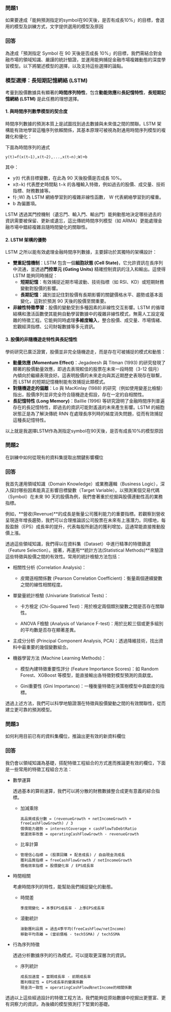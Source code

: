 ### 問題1
 如果要達成「能夠預測指定的symbol在90天後，是否有成長10%」的目標，會選用的模型及訓練方式，文字提供選用的模型及原因

### 回答
為達成「預測指定 Symbol 在 90 天後是否成長 10%」的目標，我們需結合對金融市場的領域知識、嚴謹的統計驗證，並運用能夠捕捉金融市場複雜動態的深度學習模型。以下將闡述模型的選擇，以及支持這些選擇的論點。

### 模型選擇：長短期記憶網絡 (LSTM)

考量到股價數據具有顯著的**時間序列特性**，包含**動能效應**和**長記憶特性**，**長短期記憶網絡 (LSTM)** 是此任務的理想選擇。

#### 1. 與時間序列數學模型的契合度

時間序列數據的預測本質上是試圖找到過去數據與未來值之間的關聯。LSTM 架構能有效地學習這種序列依賴關係，其基本原理可被視為對通用時間序列模型的複雜化和優化：

下面為時間序列的通式

```
y(t)=f(x(t−1),x(t−2),...,x(t−n);W)+b
```
其中：

- y(t) 代表目標變數，在此為 90 天後股價是否成長 10%。
- x(t−k) 代表歷史時間點 t−k 的各種輸入特徵，例如過去的股價、成交量、技術指標、財務數據等。
- f(⋅;W) 為 LSTM 網絡學習到的複雜非線性函數， W 代表網絡學習到的權重。
- b 為偏置項。

LSTM 透過其門控機制（遺忘門、輸入門、輸出門）能夠動態地決定哪些過去的資訊需要被保留、更新或遺忘，這比傳統時間序列模型（如 ARMA）更能處理金融市場中錯綜複雜且隨時間變化的關聯性。

#### 2. LSTM 架構的優勢

LSTM 之所以能有效處理金融時間序列數據，主要歸功於其獨特的架構設計：

- **雙重記憶機制**：LSTM 包含一個**細胞狀態 (Cell State)**，它允許資訊在長序列中流通，並透過**門控單元 (Gating Units)** 精確控制資訊的注入和輸出。這使得 LSTM 能夠同時捕捉：
  - **短期記憶**：有效捕捉近期市場波動、技術指標（如 RSI、KD）或短期財務變動對股價的影響。
  - **長期記憶**：識別並記住對股價有長期影響的關鍵價格水平、趨勢或基本面變化，這對於預測 90 天後的股價至關重要。
- **非線性特徵學習**：股價的變動受到多種因素的非線性交互影響。LSTM 的循環結構和激活函數使其能夠自動學習數據中的複雜非線性模式，無需人工設定複雜的特徵工程。它能夠同時處理**多維度輸入**，整合股價、成交量、市場情緒、宏觀經濟指標、公司財報數據等多元資訊。



#### 3. 股價的非隨機遊走特性與長記憶性



學術研究已廣泛證實，股價並非完全隨機遊走，而是存在可被捕捉的模式和動態：

- **動量效應 (Momentum Effect)**：Jegadeesh 與 Titman (1993) 的研究發現了顯著的股價動量效應，即過去表現較佳的股票在未來一段時間（3-12 個月）內傾向於繼續表現良好。這表明股價的未來走向與其近期歷史表現存在聯繫，而 LSTM 的短期記憶機制能有效捕捉此類模式。
- **對隨機遊走的偏離**：Lo 與 MacKinlay (1988) 的研究（例如使用變差比檢驗）指出，股價序列並非完全符合隨機遊走假設，存在一定的自相關性。
- **長記憶特性 (Long Memory)**：Baillie (1996) 等研究證明了金融時間序列普遍存在的長記憶特性，即過去的資訊可能對遙遠的未來產生影響。LSTM 的細胞狀態正是為了解決傳統 RNN 在處理長序列時的梯度消失問題，從而有效捕捉這種長記憶特性。



以上就是我選擇LSTM作為測指定symbol在90天後，是否有成長10%的模型原因

### 問題2
在訓練中如何從現有的資料集提取出關鍵影響欄位

### 回答

我首先運用領域知識（Domain Knowledge）或業務邏輯（Business Logic），深入探討哪些因素能真正影響目標變數（Target Variable）。以預測某個交易代碼（Symbol）在未來 90 天的股價為例，我們會著重於挖掘與股價連動性高的業務指標。

例如，**營收(Revenue)**的成長是衡量公司獲利能力的重要指標。若觀察到營收呈現逐年增長趨勢，我們可以合理推論該公司股票在未來有上漲潛力。同樣地，每股盈餘（EPS）成長率的提升，代表每股所創造的獲利增加，這通常能直接推動股價上漲。

透過這些領域知識，我們得以在資料集（Dataset）中進行精準的特徵篩選（Feature Selection）。接著，再運用**統計方法(Statistical Methods)**來驗證這些特徵與股價之間的有效性。常用的統計檢驗方法包括：

- 相關性分析 (Correlation Analysis)：

  - 皮爾遜相關係數 (Pearson Correlation Coefficient)：衡量兩個連續變數之間的線性相關程度。

- 單變量統計檢驗 (Univariate Statistical Tests)：

  - 卡方檢定 (Chi-Squared Test)：用於檢定兩個類別變數之間是否存在關聯性。

  - ANOVA F檢驗 (Analysis of Variance F-test)：用於比較三個或更多組別的平均數是否存在顯著差異。

- 主成分分析 (Principal Component Analysis, PCA)：透過降維技術，找出資料中最重要的幾個變數組合。

- 機器學習方法 (Machine Learning Methods)：

  - 模型內建特徵重要性評分 (Feature Importance Scores)：如 Random Forest、XGBoost 等模型，能直接輸出各特徵對模型預測的貢獻度。

  - Gini重要性 (Gini Importance)：一種衡量特徵在決策樹模型中貢獻度的指標。

透過上述方法，我們可以科學地驗證潛在特徵與股價變動之間的有效關聯性，從而建立更可靠的預測模型。


### 問題3
如何利用目前已有的資料集欄位，推論出更有效的新資料欄位

### 回答

我仍會以領域知識為基礎，搭配特徵工程組合的方式進而推論更有效的欄位，下面是一些常用的特徵工程組合方法：

- 數學運算

  透過基本的算術運算，我們可以將分散的財務數據整合成更有意義的綜合指標。
  - 加減乘除
    ```
    高品質成長分數 = (revenueGrowth + netIncomeGrowth + freeCashFlowGrowth) / 3
    償債能力趨勢 = interestCoverage × cashFlowToDebtRatio
    營運效率改善 = operatingCashFlowGrowth - revenueGrowth
    ```
  
  - 比率計算
  - 
    ```
    管理信心指標 = (股票回購 + 配息成長) / 自由現金流成長
    獲利品質指標 = freeCashFlowGrowth / netIncomeGrowth
    價格效率指標 = 股價變化率 / EPS成長率
    ```
- 時間相關

  考慮時間序列的特性，能幫助我們捕捉變化的動態。
  - 時間差
    ```
    季度間變化 = 本季EPS成長率 - 上季EPS成長率
    ```
  - 滾動統計
    ```
    滾動獲利品質 = 過去4季平均(freeCashFlow/netIncome)
    移動平均乖離 = (當前價格 - tech5SMA) / tech5SMA
    ```

- 行為序列特徵

  透過分析數據序列的行為模式，可以提取更深層次的資訊。
  - 序列統計
    ```
    成長加速度 = 當期成長率 - 前期成長率
    獲利穩定性 = EPS成長率的變異係數
    現金流一致性 = operatingCashFlow與netIncome的相關係數
    ```
透過以上這些經過設計的特徵工程方法，我們能夠從原始數據中挖掘出更豐富、更有洞察力的資訊，為後續的模型預測打下堅實的基礎。
